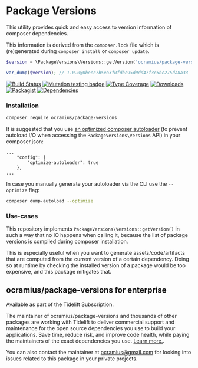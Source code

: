 # Package Versions

This utility provides quick and easy access to version information of composer dependencies.

This information is derived from the ```composer.lock``` file which is (re)generated during ```composer install``` or ```composer update```.

```php
$version = \PackageVersions\Versions::getVersion('ocramius/package-versions');

var_dump($version); // 1.0.0@0beec7b5ea3f0fdbc95d0dd47f3c5bc275da8a33
```

[![Build Status](https://travis-ci.org/Ocramius/PackageVersions.svg?branch=master)](https://travis-ci.org/Ocramius/PackageVersions)
[![Mutation testing badge](https://img.shields.io/endpoint?style=flat&url=https%3A%2F%2Fbadge-api.stryker-mutator.io%2Fgithub.com%2FOcramius%2FPackageVersions%2Fmaster)](https://dashboard.stryker-mutator.io/reports/github.com/Ocramius/PackageVersions/master)
[![Type Coverage](https://shepherd.dev/github/Ocramius/PackageVersions/coverage.svg)](https://shepherd.dev/github/Ocramius/PackageVersions)
[![Downloads](https://img.shields.io/packagist/dt/ocramius/package-versions.svg)](https://packagist.org/packages/ocramius/package-versions)
[![Packagist](https://img.shields.io/packagist/v/ocramius/package-versions.svg)](https://packagist.org/packages/ocramius/package-versions)
[![Dependencies](https://tidelift.com/badges/github/packagist/ocramius%2Fpackage-versions)](https://tidelift.com/subscription/pkg/packagist-ocramius%2Fpackage-versions?utm_source=packagist-ocramius%2Fpackage-versions&utm_medium=readme)

### Installation

```sh
composer require ocramius/package-versions
```

It is suggested that you use [an optimized composer autoloader](https://getcomposer.org/doc/06-config.md#optimize-autoloader) (to prevent autoload I/O when accessing the `PackageVersions\Versions` API) in your composer.json:
```
...
    "config": {
        "optimize-autoloader": true
    },
...
```

In case you manually generate your autoloader via the CLI use the `--optimize` flag:

```sh
composer dump-autoload --optimize
```

### Use-cases

This repository implements `PackageVersions\Versions::getVersion()` in such a way that no IO
happens when calling it, because the list of package versions is compiled during composer
installation.

This is especially useful when you want to generate assets/code/artifacts that are computed from
the current version of a certain dependency. Doing so at runtime by checking the installed
version of a package would be too expensive, and this package mitigates that.

## ocramius/package-versions for enterprise

Available as part of the Tidelift Subscription.

The maintainer of ocramius/package-versions and thousands of other packages are working with Tidelift to deliver commercial support and maintenance for the open source dependencies you use to build your applications. Save time, reduce risk, and improve code health, while paying the maintainers of the exact dependencies you use. [Learn more.](https://tidelift.com/subscription/pkg/packagist-ocramius-package-versions?utm_source=packagist-ocramius-package-versions&utm_medium=referral&utm_campaign=enterprise&utm_term=repo).

You can also contact the maintainer at ocramius@gmail.com for looking into issues related to this package
in your private projects.
